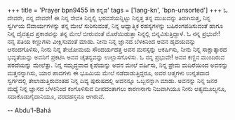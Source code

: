 +++
title = 'Prayer bpn9455 in ಕನ್ನಡ'
tags = ['lang-kn', 'bpn-unsorted']
+++
ಓ ದೇವರೇ, ನನ್ನ ದೇವರೇ! ಈ ನಿನ್ನ ಸೇವಕಿ ನಿನ್ನಲ್ಲಿ ಭರವಸೆಯನ್ನಿಟ್ಟು ನಿನ್ನತ್ತ ತನ್ನ ಮುಖವನ್ನು ತಿರುಗಿಸುತ್ತ, ನಿನ್ನ ಸ್ವರ್ಗಿಯ ಔದಾರ್ಯಗಳನ್ನು ತನ್ನ ಮೇಲೆ ಸುರಿಸುವಂತೆ, ನಿನ್ನ ಆಧ್ಯಾತ್ಮಿಕ ರಹಸ್ಯಗಳನ್ನು ಬಹಿರಂಗಪಡಿಸುವಂತೆ ಹಾಗೂ ನಿನ್ನ ದೈವತ್ವದ ಪ್ರಕಾಶವನ್ನು ತನ್ನ ಮೇಲೆ ಬೀರುವಂತೆ ಮೊರೆಯಿಡುತ್ತಾ ನಿನ್ನಲ್ಲಿ ಬಿನ್ನವಿಸುತ್ತಿದ್ದಾಳೆ.
ಓ ನನ್ನ ಪ್ರಭುವೇ! ನನ್ನ ಪತಿಯ ಕಣ್ಣುಗಳು ವೀಕ್ಷಿಸುವಂತೆ ಮಾಡು. ನೀನು ನಿನ್ನ ಜ್ಞಾನದ ಬೆಳಕಿನಿಂದ ಅವನ ಹೃದಯವನ್ನು ಆನಂದಗೊಳಿಸು, ನೀನು ನಿನ್ನ ತೇಜೋಮಯ ಸೌಂದರ್ಯದತ್ತ ಅವನ ಮನಸ್ಸನ್ನು ಆಕರ್ಷಿಸು, ನೀನು ನಿನ್ನ ಸಾಕ್ಷಾತ್ಕಾರದ ಭವ್ಯತೆಯನ್ನು ಅವನಿಗೆ ಪ್ರಕಟಿಸಿ ಅವನ ಚೈತನ್ಯವನ್ನು ಉಲ್ಲಾಸಗೊಳಿಸು.
ಓ ನನ್ನ ಪ್ರಭುವೇ! ಅವನ ಕಣ್ಣಿನ ಮುಂದಿರುವ ಪರದೆಯನ್ನು ಮೇಲೆತ್ತು.  ನಿನ್ನ ಸಮೃದ್ಧವಾದ ಕೃಪೆಯನ್ನು ಅವನ ಮೇಲೆ ವರ್ಷಿಸು, ನಿನ್ನ ಪ್ರೇಮ ಮದಿರೆಯಿಂದ ಅವನನ್ನು ಮತ್ತನನ್ನಾಗಿಸು, ಯಾರ ಪಾದಗಳು ಈ ಭೂಮಿಯ ಮೇಲೆ ನಡೆದಾಡುತ್ತಿದ್ದರೂ, ಅವರ ಆತ್ಮಗಳು ಉನ್ನತವಾದ ಸ್ವರ್ಗದಲ್ಲಿ ತೇಲಾಡುತ್ತಿರುವಂತಹ ನಿನ್ನ ದಿವ್ಯ ಪುರುಷದಲ್ಲಿ ಅವನನ್ನೂ ಒಬ್ಬನನ್ನಾಗಿ ಮಾಡು.  ಅವನನ್ನು ನಿನ್ನ ಜನರ ಮಧ್ಯೆ ನಿನ್ನ ಜ್ಞಾನದ ಬೆಳಕಿನಿಂದ ಕಂಗೊಳಿಸುವ ದೀಪದಂತಾಗಲು ಕಾರಣನಾಗು   ನಿಜವಾಗಿಯೂ ನೀನು ಅತ್ಯಮೂಲ್ಯನೂ, ಸದಾಕೊಡುಗೈದಾನಿಯೂ, ವರದಹಸ್ತನೂ ಆಗಿರುವೆ.

-- Abdu'l-Bahá
